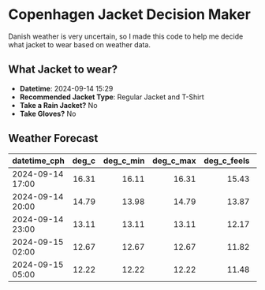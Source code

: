 
# Copenhagen Jacket Decision Maker

Danish weather is very uncertain, so I made this code to help me decide what jacket to wear based on weather data.

## What Jacket to wear?

- **Datetime**: 2024-09-14 15:29
- **Recommended Jacket Type**: Regular Jacket and T-Shirt
- **Take a Rain Jacket?** No
- **Take Gloves?** No

## Weather Forecast
| datetime_cph     |   deg_c |   deg_c_min |   deg_c_max |   deg_c_feels | weather   | wind   | rain   |
|:-----------------|--------:|------------:|------------:|--------------:|:----------|:-------|:-------|
| 2024-09-14 17:00 |   16.31 |       16.11 |       16.31 |         15.43 | Clouds    | Medium | None   |
| 2024-09-14 20:00 |   14.79 |       13.98 |       14.79 |         13.87 | Clouds    | Medium | None   |
| 2024-09-14 23:00 |   13.11 |       13.11 |       13.11 |         12.17 | Clear     | Medium | None   |
| 2024-09-15 02:00 |   12.67 |       12.67 |       12.67 |         11.82 | Clear     | Low    | None   |
| 2024-09-15 05:00 |   12.22 |       12.22 |       12.22 |         11.48 | Clear     | Low    | None   |
        
